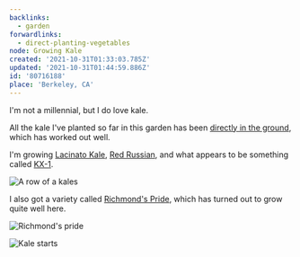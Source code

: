 ```yaml
---
backlinks:
  - garden
forwardlinks:
  - direct-planting-vegetables
node: Growing Kale
created: '2021-10-31T01:33:03.785Z'
updated: '2021-10-31T01:44:59.886Z'
id: '80716188'
place: 'Berkeley, CA'
---
```

I'm not a millennial, but I do love kale. 

All the kale I've planted so far in this garden has been [directly in the ground](direct-planting-vegetables.md), which has worked out well. 

I'm growing [Lacinato Kale](https://en.wikipedia.org/wiki/Lacinato_kale), [Red Russian](https://specialtyproduce.com/produce/Red_Russian_Kale_5959.php), and what appears to be something called [KX-1](https://www.johnnyseeds.com/vegetables/kale/kx-1-f1-kale-seed-4009.html). 

![](images/80716188/TlObiRHwUT.webp "A row of a kales")

I also got a variety called [Richmond's Pride](https://www.anniesannuals.com/plants/view/?id=3600), which has turned out to grow quite well here. 

![](images/80716188/NkuosrOPHd.webp "Richmond's pride")

![](images/80716188/WLfkxMHPUS.webp "Kale starts")



